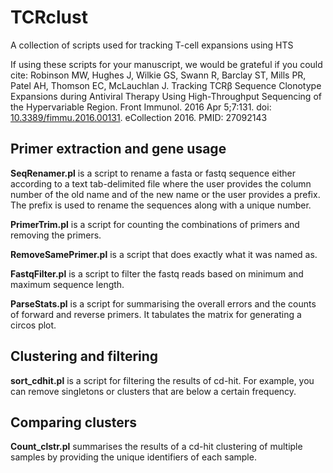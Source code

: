 # TCRclust
A collection of scripts used for tracking T-cell expansions using HTS

If using these scripts for your manuscript, we would be grateful if you could cite:
Robinson MW, Hughes J, Wilkie GS, Swann R, Barclay ST, Mills PR, Patel AH, Thomson EC, McLauchlan J. Tracking TCRβ Sequence Clonotype Expansions during Antiviral Therapy Using High-Throughput Sequencing of the Hypervariable Region.
Front Immunol. 2016 Apr 5;7:131. doi: [10.3389/fimmu.2016.00131](http://dx.doi.org/10.3389/fimmu.2016.00131). eCollection 2016.
PMID: 27092143 

## Primer extraction and gene usage

**SeqRenamer.pl** is a script to rename a fasta or fastq sequence either according to a text 
tab-delimited file where the user provides the column number of the old name and of the new name 
or the user provides a prefix. The prefix is used to rename the sequences along with a unique number.

**PrimerTrim.pl** is a script for counting the combinations of primers and removing the primers.

**RemoveSamePrimer.pl** is a script that does exactly what it was named as.

**FastqFilter.pl** is a script to filter the fastq reads based on minimum and maximum sequence length.

**ParseStats.pl** is a script for summarising the overall errors and the counts of forward and reverse primers. It tabulates the matrix for generating a circos plot.

## Clustering and filtering

**sort_cdhit.pl** is a script for filtering the results of cd-hit. For example, you can remove singletons or clusters that are below a certain frequency.

## Comparing clusters

**Count_clstr.pl** summarises the results of a cd-hit clustering of multiple samples by providing the unique identifiers of each sample.
